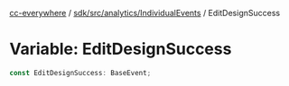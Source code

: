 [cc-everywhere](../../../../../index.md) / [sdk/src/analytics/IndividualEvents](../index.md) / EditDesignSuccess

# Variable: EditDesignSuccess

```ts
const EditDesignSuccess: BaseEvent;
```
